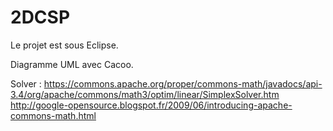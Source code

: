 # 2DCSP

Le projet est sous Eclipse.

Diagramme UML avec Cacoo.

Solver : 
  https://commons.apache.org/proper/commons-math/javadocs/api-3.4/org/apache/commons/math3/optim/linear/SimplexSolver.htm   http://google-opensource.blogspot.fr/2009/06/introducing-apache-commons-math.html
  

